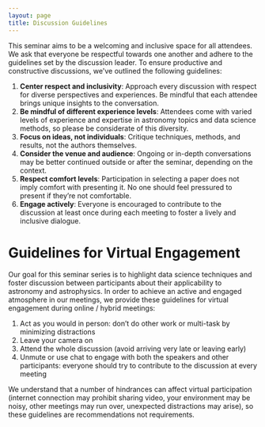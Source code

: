 ```yaml
---
layout: page
title: Discussion Guidelines
---
```


This seminar aims to be a welcoming and inclusive space for all attendees. We ask that everyone be respectful towards one another and adhere to the guidelines set by the discussion leader. To ensure productive and constructive discussions, we've outlined the following guidelines:

1. **Center respect and inclusivity**: Approach every discussion with respect for diverse perspectives and experiences. Be mindful that each attendee brings unique insights to the conversation.
2. **Be mindful of different experience levels**: Attendees come with varied levels of experience and expertise in astronomy topics and data science methods, so please be considerate of this diversity.
3. **Focus on ideas, not individuals**: Critique techniques, methods, and results, not the authors themselves.
4. **Consider the venue and audience**: Ongoing or in-depth conversations may be better continued outside or after the seminar, depending on the context.
5. **Respect comfort levels**: Participation in selecting a paper does not imply comfort with presenting it. No one should feel pressured to present if they’re not comfortable.
6. **Engage actively**: Everyone is encouraged to contribute to the discussion at least once during each meeting to foster a lively and inclusive dialogue.

# Guidelines for Virtual Engagement 

Our goal for this seminar series is to highlight data science techniques and foster discussion between participants about their applicability to astronomy and astrophysics. In order to achieve an active and engaged atmosphere in our meetings, we provide these guidelines for virtual engagement during online / hybrid meetings: 

1. Act as you would in person: don’t do other work or multi-task by minimizing distractions
2. Leave your camera on
3. Attend the whole discussion (avoid arriving very late or leaving early) 
4. Unmute or use chat to engage with both the speakers and other participants: everyone should try to contribute to the discussion at every meeting

We understand that a number of hindrances can affect virtual participation (internet connection may prohibit sharing video, your environment may be noisy, other meetings may run over, unexpected distractions may arise), so these guidelines are recommendations not requirements. 
